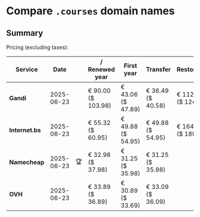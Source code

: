 # Compare `.courses` domain names

## Summary

Pricing (excluding taxes):

| Service | Date |  | / Renewed year | First year | Transfer | Restoration |
|--|--|--|--|--|--|--|
| **Gandi** | 2025-06-23 |  | € 90.00<br>($ 103.98) | € 43.06<br>($ 47.89) | € 36.49<br>($ 40.58) | € 112.66<br>($ 124.76) |
| **Internet.bs** | 2025-06-23 |  | € 55.32<br>($ 60.95) | € 49.88<br>($ 54.95) | € 49.88<br>($ 54.95) | € 164.25<br>($ 180.95) |
| **Namecheap** | 2025-06-23 | 🏆 | € 32.98<br>($ 37.98) | € 31.25<br>($ 35.98) | € 31.25<br>($ 35.98) |  |
| **OVH** | 2025-06-23 |  | € 33.89<br>($ 36.89) | € 30.89<br>($ 33.69) | € 33.09<br>($ 36.09) |  |
